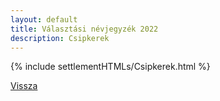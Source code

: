 ```yaml
---
layout: default
title: Választási névjegyzék 2022
description: Csipkerek
---
```


{% include settlementHTMLs/Csipkerek.html %}

[Vissza](../)
